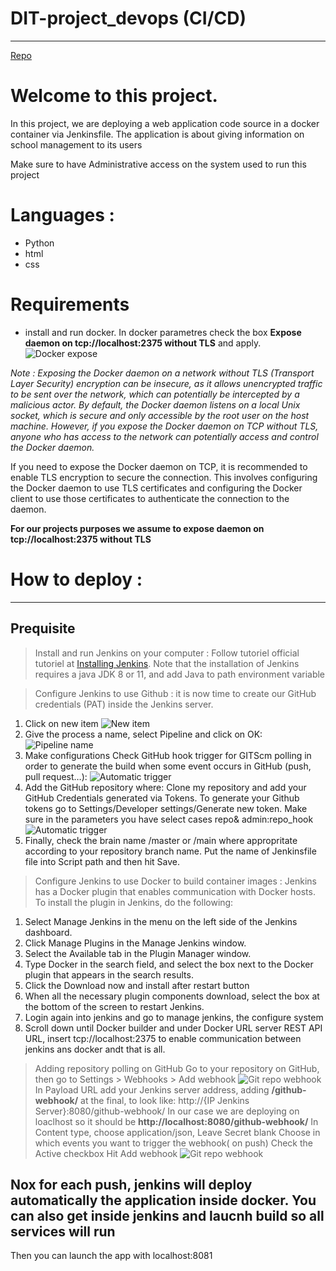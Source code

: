# DIT-project_devops (CI/CD) 
---
 [Repo](https://github.com/David-kdw/school_information_webapp.git)

 # Welcome to this project.
In this project, we are deploying a web application code source in a docker container via Jenkinsfile. The application is about giving information on school management to its users 

Make sure to have Administrative access on the system used to run this project
# Languages :
- Python
- html 
- css 

# Requirements
- install and run docker. In docker parametres check the box **Expose daemon on tcp://localhost:2375 without TLS** and apply. 
![Docker expose](/static/img/docker1.PNG)

*Note : Exposing the Docker daemon on a network without TLS (Transport Layer Security) encryption can be insecure, as it allows unencrypted traffic to be sent over the network, which can potentially be intercepted by a malicious actor. By default, the Docker daemon listens on a local Unix socket, which is secure and only accessible by the root user on the host machine. However, if you expose the Docker daemon on TCP without TLS, anyone who has access to the network can potentially access and control the Docker daemon.*

If you need to expose the Docker daemon on TCP, it is recommended to enable TLS encryption to secure the connection. This involves configuring the Docker daemon to use TLS certificates and configuring the Docker client to use those certificates to authenticate the connection to the daemon.

**For our projects purposes we assume to expose daemon on tcp://localhost:2375 without TLS**

# How to deploy :
---

## Prequisite
> Install and run Jenkins on your computer : 
 Follow tutoriel official tutoriel at [Installing Jenkins](https://www.jenkins.io/doc/book/installing/). Note that the installation of Jenkins requires a java JDK 8 or 11, and add Java to path environment variable

 > Configure Jenkins to use Github : 
it is now time to create our GitHub credentials (PAT) inside the Jenkins server.
1) Click on new item 
![New item](/static/img/Jks1.webp)
2) Give the process a name, select Pipeline and click on OK:
![Pipeline name](/static/img/Jks2.webp)
3) Make configurations 
Check GitHub hook trigger for GITScm polling in order to generate the build when some event occurs in GitHub (push, pull request…):
![Automatic trigger](/static/img/Jks3.webp)
4) Add the GitHub repository where: Clone my repository and add your GitHub Credentials generated via Tokens. To generate your Github tokens go to Settings/Developer settings/Generate new token. Make sure in the parameters you have select cases repo& admin:repo_hook
![Automatic trigger](/static/img/Jks4.webp)
5) Finally, check the brain name /master or /main where appropritate according to your repository branch name. Put the name of Jenkinsfile file into Script path and then hit Save.

 > Configure Jenkins to use Docker to build container images : 
Jenkins has a Docker plugin that enables communication with Docker hosts. To install the plugin in Jenkins, do the following:
1. Select Manage Jenkins in the menu on the left side of the Jenkins dashboard.
2. Click Manage Plugins in the Manage Jenkins window.
3. Select the Available tab in the Plugin Manager window.
4. Type Docker in the search field, and select the box next to the Docker plugin that appears in the search results.
5. Click the Download now and install after restart button
6. When all the necessary plugin components download, select the box at the bottom of the screen to restart Jenkins.
7. Login again into jenkins and go to manage jenkins, the configure system
8. Scroll down until Docker builder and under Docker URL server REST API URL, insert tcp://localhost:2375 to enable communication between jenkins ans docker andt that is all.

>Adding repository polling on GitHub
Go to your repository on GitHub, then go to Settings > Webhooks > Add webhook
![Git repo webhook](/static/img/git1.webp)
In Payload URL add your Jenkins server address, adding **/github-webhook/** at the final, to look like: http://{IP Jenkins Server}:8080/github-webhook/
In our case we are deploying on loaclhost so it should be **http://localhost:8080/github-webhook/**
In Content type, choose application/json, Leave Secret blank
Choose in which events you want to trigger the webhook( on push)
Check the Active checkbox
Hit Add webhook
![Git repo webhook](/static/img/git2.webp)



## Nox for each push, jenkins will deploy automatically the application inside docker. You can also get inside jenkins and laucnh build so all services will run

Then you can launch the app with localhost:8081

